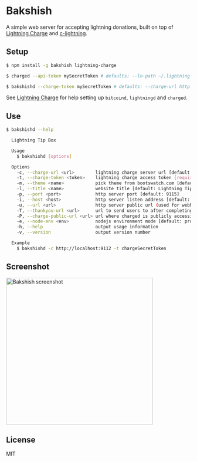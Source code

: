 # Bakshish

A simple web server for accepting lightning donations, built on top of
[Lightning Charge](https://github.com/ElementsProject/lightning-charge)
and [c-lightning](https://github.com/ElementsProject/lightning).

## Setup

```bash
$ npm install -g bakshish lightning-charge

$ charged --api-token mySecretToken # defaults: --ln-path ~/.lightning --db-path ./charge.db --port 9112

$ bakshishd --charge-token mySecretToken # defaults: --charge-url http://localhost:9112 --port 9115
```

See [Lightning Charge](https://github.com/ElementsProject/lightning-charge) for help setting up
`bitcoind`, `lightningd` and `charged`.

## Use

```bash
$ bakshishd --help

  Lightning Tip Box

  Usage
    $ bakshishd [options]

  Options
    -c, --charge-url <url>        lightning charge server url [default: http://localhost:9112]
    -t, --charge-token <token>    lightning charge access token [required]
    -m, --theme <name>            pick theme from bootswatch.com [default: yeti]
    -l, --title <name>            website title [default: Lightning Tip Box]
    -p, --port <port>             http server port [default: 9115]
    -i, --host <host>             http server listen address [default: 127.0.0.1]
    -u, --url <url>               http server public url (used for webhooks) [default: http://{host}:{port}]
    -T, --thankyou-url <url>      url to send users to after completing the payment [default: {url}/thankyou]
    -P, --charge-public-url <url> url where charged is publicly accessible [default: {charge-url}]
    -e, --node-env <env>          nodejs environment mode [default: production]
    -h, --help                    output usage information
    -v, --version                 output version number

  Example
    $ bakshishd -c http://localhost:9112 -t chargeSecretToken
```

## Screenshot

<img src="https://i.imgur.com/9pc0h8G.png" width="400px" alt="Bakshish screenshot">

## License

MIT
